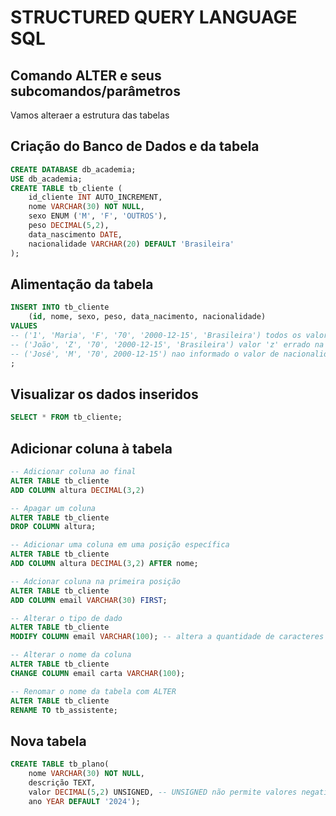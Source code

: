 # STRUCTURED QUERY LANGUAGE SQL

## Comando ALTER e seus subcomandos/parâmetros

Vamos alteraer a estrutura das tabelas

## Criação do Banco de Dados e da tabela

```SQL
CREATE DATABASE db_academia;
USE db_academia;
CREATE TABLE tb_cliente (
    id_cliente INT AUTO_INCREMENT,
    nome VARCHAR(30) NOT NULL,
    sexo ENUM ('M', 'F', 'OUTROS'),
    peso DECIMAL(5,2),
    data_nascimento DATE,
    nacionalidade VARCHAR(20) DEFAULT 'Brasileira'
);
```

## Alimentação da tabela

```SQL 
INSERT INTO tb_cliente
    (id, nome, sexo, peso, data_nacimento, nacionalidade)
VALUES
-- ('1', 'Maria', 'F', '70', '2000-12-15', 'Brasileira') todos os valores foram passados porque todos os atribustos foram informados acima
-- ('João', 'Z', '70', '2000-12-15', 'Brasileira') valor 'z' errado na coluna sexo. Observar que para não inserir o id que é autoincremento, não informar o atribuito id
-- ('José', 'M', '70', 2000-12-15') nao informado o valor de nacionalidade, porém, não informar o atributo nacionalidade.
;
```

## Visualizar os dados inseridos

```SQL
SELECT * FROM tb_cliente;
```

## Adicionar coluna à tabela

```SQL
-- Adicionar coluna ao final
ALTER TABLE tb_cliente
ADD COLUMN altura DECIMAL(3,2)

-- Apagar um coluna
ALTER TABLE tb_cliente
DROP COLUMN altura;

-- Adicionar uma coluna em uma posição específica
ALTER TABLE tb_cliente
ADD COLUMN altura DECIMAL(3,2) AFTER nome;

-- Adcionar coluna na primeira posição
ALTER TABLE tb_cliente
ADD COLUMN email VARCHAR(30) FIRST;

-- Alterar o tipo de dado
ALTER TABLE tb_cliente
MODIFY COLUMN email VARCHAR(100); -- altera a quantidade de caracteres no VARCHAR, porém, pode ser usado para mudar o tipo: VARCHAR para INT, por exemplo.

-- Alterar o nome da coluna
ALTER TABLE tb_cliente
CHANGE COLUMN email carta VARCHAR(100);

-- Renomar o nome da tabela com ALTER
ALTER TABLE tb_cliente
RENAME TO tb_assistente;
```

## Nova tabela

```SQL
CREATE TABLE tb_plano(
    nome VARCHAR(30) NOT NULL,
    descrição TEXT,
    valor DECIMAL(5,2) UNSIGNED, -- UNSIGNED não permite valores negativos.
    ano YEAR DEFAULT '2024');
```
